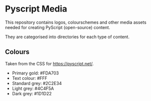 # Pyscript Media

This repository contains logos, colourschemes and other media assets needed for
creating PyScript (open-source) content.

They are categorised into directories for each type of content.

## Colours

Taken from the CSS for https://pyscript.net/.

* Primary gold: #FDA703
* Text colour: #FFF
* Standard grey: #2C2E34
* Light grey: #4C4F5A
* Dark grey: #1D1D22
